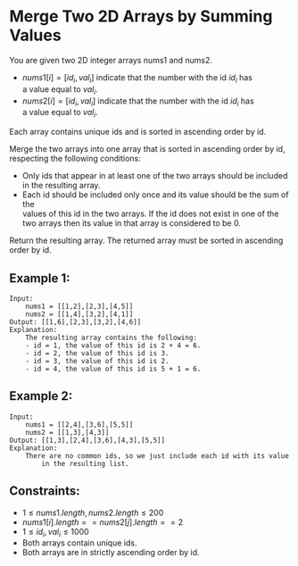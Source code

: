 # Merge Two 2D Arrays by Summing Values

You are given two 2D integer arrays nums1 and nums2.

* $nums1[i] = [id_i, val_i]$ indicate that the number with the id $id_i$ has  
    a value equal to $val_i$.
* $nums2[i] = [id_i, val_i]$ indicate that the number with the id $id_i$ has  
    a value equal to $val_i$.

Each array contains unique ids and is sorted in ascending order by id.

Merge the two arrays into one array that is sorted in ascending order by id,  
respecting the following conditions:

* Only ids that appear in at least one of the two arrays should be included  
in the resulting array.
* Each id should be included only once and its value should be the sum of the  
values of this id in the two arrays. If the id does not exist in one of the  
two arrays then its value in that array is considered to be 0.

Return the resulting array. The returned array must be sorted in ascending  
order by id.

 

## Example 1:

    Input: 
        nums1 = [[1,2],[2,3],[4,5]]
        nums2 = [[1,4],[3,2],[4,1]]
    Output: [[1,6],[2,3],[3,2],[4,6]]
    Explanation: 
        The resulting array contains the following:
        - id = 1, the value of this id is 2 + 4 = 6.
        - id = 2, the value of this id is 3.
        - id = 3, the value of this id is 2.
        - id = 4, the value of this id is 5 + 1 = 6.

## Example 2:

    Input: 
        nums1 = [[2,4],[3,6],[5,5]]
        nums2 = [[1,3],[4,3]]
    Output: [[1,3],[2,4],[3,6],[4,3],[5,5]]
    Explanation: 
        There are no common ids, so we just include each id with its value 
            in the resulting list.
        
        
        
## Constraints:

* $1 \le nums1.length, nums2.length \le 200$
* $nums1[i].length == nums2[j].length == 2$
* $1 \le id_i, val_i \le 1000$
* Both arrays contain unique ids.
* Both arrays are in strictly ascending order by id.

